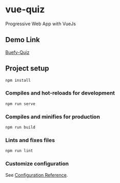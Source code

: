 # vue-quiz

Progressive Web App with VueJs

## Demo Link

[Buefy-Quiz](https://app.netlify.com/sites/dreamy-jones-8d3cc9/overview)

## Project setup
```
npm install
```

### Compiles and hot-reloads for development
```
npm run serve
```

### Compiles and minifies for production
```
npm run build
```

### Lints and fixes files
```
npm run lint
```

### Customize configuration
See [Configuration Reference](https://cli.vuejs.org/config/).
